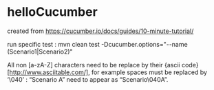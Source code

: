 # helloCucumber
created from https://cucumber.io/docs/guides/10-minute-tutorial/

run specific test : mvn clean test -Dcucumber.options="--name (Scenario1|Scenario2)"

All non [a-zA-Z] characters need to be replace by their {ascii code}[http://www.asciitable.com/], for example
spaces must be replaced by ‘\040’ :  “Scenario A” need to appear as “Scenario\040A”.  
